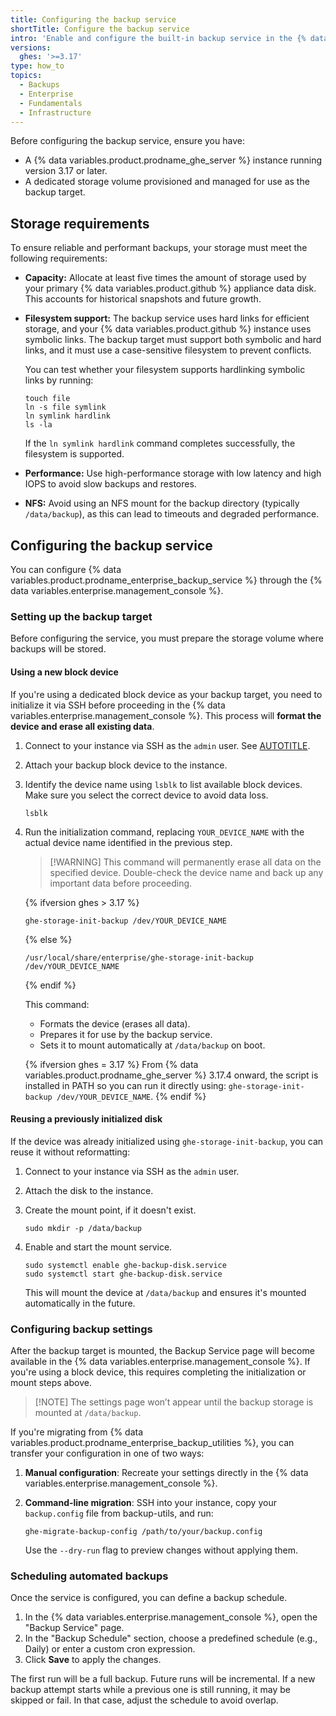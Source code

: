 ```yaml
---
title: Configuring the backup service
shortTitle: Configure the backup service
intro: 'Enable and configure the built-in backup service in the {% data variables.enterprise.management_console %}, and optionally migrate legacy settings.'
versions:
  ghes: '>=3.17'
type: how_to
topics:
  - Backups
  - Enterprise
  - Fundamentals
  - Infrastructure
---
```


Before configuring the backup service, ensure you have:

* A {% data variables.product.prodname_ghe_server %} instance running version 3.17 or later.
* A dedicated storage volume provisioned and managed for use as the backup target.

## Storage requirements

To ensure reliable and performant backups, your storage must meet the following requirements:

* **Capacity:** Allocate at least five times the amount of storage used by your primary {% data variables.product.github %} appliance data disk. This accounts for historical snapshots and future growth.
* **Filesystem support:** The backup service uses hard links for efficient storage, and your {% data variables.product.github %} instance uses symbolic links. The backup target must support both symbolic and hard links, and it must use a case-sensitive filesystem to prevent conflicts.

  You can test whether your filesystem supports hardlinking symbolic links by running:

    ```shell
    touch file
    ln -s file symlink
    ln symlink hardlink
    ls -la
    ```

    If the `ln symlink hardlink` command completes successfully, the filesystem is supported.

* **Performance:** Use high-performance storage with low latency and high IOPS to avoid slow backups and restores.
* **NFS:** Avoid using an NFS mount for the backup directory (typically `/data/backup`), as this can lead to timeouts and degraded performance.

## Configuring the backup service

You can configure {% data variables.product.prodname_enterprise_backup_service %} through the {% data variables.enterprise.management_console %}.

### Setting up the backup target

Before configuring the service, you must prepare the storage volume where backups will be stored.

#### Using a new block device

If you're using a dedicated block device as your backup target, you need to initialize it via SSH before proceeding in the {% data variables.enterprise.management_console %}. This process will **format the device and erase all existing data**.

1. Connect to your instance via SSH as the `admin` user. See [AUTOTITLE](/admin/configuration/configuring-your-enterprise/accessing-the-administrative-shell-ssh).
1. Attach your backup block device to the instance.
1. Identify the device name using `lsblk` to list available block devices. Make sure you select the correct device to avoid data loss.

    ```shell
    lsblk
    ```

1. Run the initialization command, replacing `YOUR_DEVICE_NAME` with the actual device name identified in the previous step.

    >[!WARNING] This command will permanently erase all data on the specified device. Double-check the device name and back up any important data before proceeding.

    {% ifversion ghes > 3.17 %}

    ```shell
    ghe-storage-init-backup /dev/YOUR_DEVICE_NAME
    ```

    {% else %}

    ```shell
    /usr/local/share/enterprise/ghe-storage-init-backup /dev/YOUR_DEVICE_NAME
    ```

    {% endif %}

    This command:
    * Formats the device (erases all data).
    * Prepares it for use by the backup service.
    * Sets it to mount automatically at `/data/backup` on boot.

    {% ifversion ghes = 3.17 %}
    From {% data variables.product.prodname_ghe_server %} 3.17.4 onward, the script is installed in PATH so you can run it directly using: `ghe-storage-init-backup /dev/YOUR_DEVICE_NAME`.
    {% endif %}

#### Reusing a previously initialized disk

If the device was already initialized using `ghe-storage-init-backup`, you can reuse it without reformatting:

1. Connect to your instance via SSH as the `admin` user.
1. Attach the disk to the instance.
1. Create the mount point, if it doesn't exist.

   ```shell
   sudo mkdir -p /data/backup
   ```

1. Enable and start the mount service.

   ```shell
   sudo systemctl enable ghe-backup-disk.service
   sudo systemctl start ghe-backup-disk.service
   ```

   This will mount the device at `/data/backup` and ensures it's mounted automatically in the future.

### Configuring backup settings

After the backup target is mounted, the Backup Service page will become available in the {% data variables.enterprise.management_console %}. If you're using a block device, this requires completing the initialization or mount steps above.

>[!NOTE] The settings page won’t appear until the backup storage is mounted at `/data/backup`.

If you're migrating from {% data variables.product.prodname_enterprise_backup_utilities %}, you can transfer your configuration in one of two ways:

1. **Manual configuration**: Recreate your settings directly in the {% data variables.enterprise.management_console %}.
1. **Command-line migration**: SSH into your instance, copy your `backup.config` file from backup-utils, and run:

   ```shell
   ghe-migrate-backup-config /path/to/your/backup.config
   ```

   Use the `--dry-run` flag to preview changes without applying them.

### Scheduling automated backups

Once the service is configured, you can define a backup schedule.

1. In the {% data variables.enterprise.management_console %}, open the "Backup Service" page.
1. In the "Backup Schedule" section, choose a predefined schedule (e.g., Daily) or enter a custom cron expression.
1. Click **Save** to apply the changes.

The first run will be a full backup. Future runs will be incremental. If a new backup attempt starts while a previous one is still running, it may be skipped or fail. In that case, adjust the schedule to avoid overlap.
